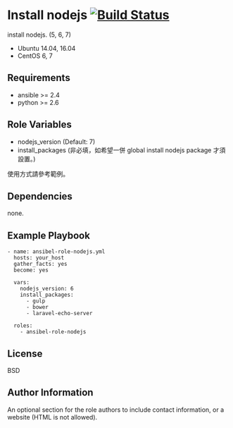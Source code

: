 
Install nodejs [![Build Status](https://travis-ci.org/shengyou/ansible-role-nodejs.svg?branch=master)](https://travis-ci.org/shengyou/ansible-role-nodejs)
=========

install nodejs. (5, 6, 7)

* Ubuntu 14.04, 16.04
* CentOS 6, 7

Requirements
------------

* ansible >= 2.4
* python >= 2.6

Role Variables
--------------

* nodejs_version (Default: 7)
* install_packages (非必填，如希望一併 global install nodejs package 才須設置。)

使用方式請參考範例。

Dependencies
------------

none.

Example Playbook
----------------

```
- name: ansibel-role-nodejs.yml
  hosts: your_host
  gather_facts: yes
  become: yes

  vars:
    nodejs_version: 6
    install_packages:
      - gulp
      - bower
      - laravel-echo-server

  roles:
    - ansibel-role-nodejs

```

License
-------

BSD

Author Information
------------------

An optional section for the role authors to include contact information, or a website (HTML is not allowed).
